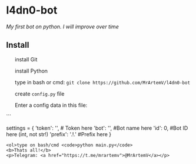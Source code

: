 <h1> l4dn0-bot</h1>
<i>My first bot on python. I will improve over time</i>

<h2> Install</h2>

<ol>install Git</ol>
<ol>install Python</ol>
<ol>type in bash or cmd: <code>git clone https://github.com/MrArtemV/l4dn0-bot</code></ol>
<ol>create <code>config.py</code> file</ol>
<ol>Enter a config data in this file:</ol>
```

settings = {
    'token': '', # Token here
    'bot': '',  #Bot name here
    'id': 0,  #Bot ID here (int, not str!)
    'prefix': '.!.' #Prefix here
}


```
<ol>type on bash/cmd <code>python main.py</code>
<b>Thats all!</b>
<p>Telegram: <a href="https://t.me/mrartemv">@MrArtemV</a></p>
